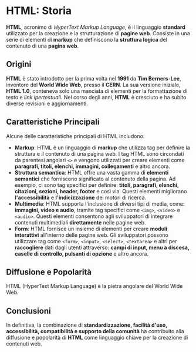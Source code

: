 # HTML: Storia

**HTML**, acronimo di _HyperText Markup Language_, è il linguaggio **standard** utilizzato per la creazione e la strutturazione di **pagine web**. Consiste in una serie di elementi di **markup** che definiscono la **struttura logica** del contenuto di una **pagina web**.

## Origini

**HTML** è stato introdotto per la prima volta nel **1991** da **Tim Berners-Lee**, inventore del **World Wide Web**, presso il **CERN**. La sua versione iniziale, **HTML 1.0**, conteneva solo una manciata di elementi per la formattazione di testo e _link ipertestuali_. Nel corso degli anni, **HTML** è cresciuto e ha subito diverse revisioni e aggiornamenti.

## Caratteristiche Principali

Alcune delle caratteristiche principali di HTML includono:

- **Markup**: HTML è un linguaggio di **markup** che utilizza tag per definire la struttura e il contenuto di una pagina web. I tag HTML sono circondati da parentesi angolari `<>` e vengono utilizzati per creare elementi come **paragrafi, titoli, elenchi, immagini, collegamenti** e altro ancora.
- **Struttura semantica**: HTML offre una vasta gamma di **elementi semantici** che forniscono significato al contenuto della pagina. Ad esempio, ci sono tag specifici per definire: **titoli, paragrafi, elenchi, citazioni, sezioni, header, footer** e così via. Questi elementi migliorano **l'accessibilità** e **l'indicizzazione** dei motori di ricerca.
- **Multimedia**: HTML supporta l'inclusione di diversi tipi di media, come: **immagini, video e audio**, tramite tag specifici come `<img>`, `<video>` e `<audio>`. Questi elementi consentono agli sviluppatori di integrare contenuti multimediali **direttamente** nelle pagine web.
- **Form**: HTML fornisce un insieme di elementi per creare **moduli interattivi** all'interno delle pagine web. Gli sviluppatori possono utilizzare tag come `<form>`, `<input>`, `<select>`, `<textarea>` e altri per **raccogliere** dati dagli utenti attraverso: **campi di input, menu a discesa, caselle di controllo, pulsanti di opzione** e altro ancora.

## Diffusione e Popolarità

HTML (HyperText Markup Language) è la pietra angolare del World Wide Web.

## Conclusioni

In definitiva, la combinazione di **standardizzazione, facilità d'uso, accessibilità, compatibilità e supporto della comunità** ha contribuito alla diffusione e popolarità di **HTML** come linguaggio chiave per la creazione di contenuti web.
